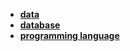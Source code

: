 - [**data**](./data.md)
- [**database**](./database.md)
- [**programming language**](./language.md)
